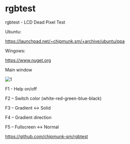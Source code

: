 # rgbtest
rgbtest - LCD Dead Pixel Test

Ubuntu: 

https://launchpad.net/~chipmunk.sm/+archive/ubuntu/ppa

Wingows: 

https://www.nuget.org


Main window

![1](https://user-images.githubusercontent.com/29524958/27997506-026f9792-6502-11e7-8611-149e2d23b53b.png)

F1 - Help on/off

F2 – Switch color (white-red-green-blue-black)

F3 – Gradient ↔ Solid

F4 – Gradient direction

F5 – Fullscreen ↔ Normal

https://github.com/chipmunk-sm/rgbtest
